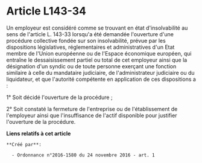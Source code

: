 # Article L143-34

Un employeur est considéré comme se trouvant en état d'insolvabilité au sens de l'article L. 143-33 lorsqu'a été demandée
l'ouverture d'une procédure collective fondée sur son insolvabilité, prévue par les dispositions législatives, réglementaires
et administratives d'un Etat membre de l'Union européenne ou de l'Espace économique européen, qui entraîne le dessaisissement
partiel ou total de cet employeur ainsi que la désignation d'un syndic ou de toute personne exerçant une fonction similaire à
celle du mandataire judiciaire, de l'administrateur judiciaire ou du liquidateur, et que l'autorité compétente en application
de ces dispositions a : 

1° Soit décidé l'ouverture de la procédure ; 

2° Soit constaté la fermeture de l'entreprise ou de l'établissement de l'employeur ainsi que l'insuffisance de l'actif
disponible pour justifier l'ouverture de la procédure.

**Liens relatifs à cet article**

	**Créé par**:

	  - Ordonnance n°2016-1580 du 24 novembre 2016 - art. 1

